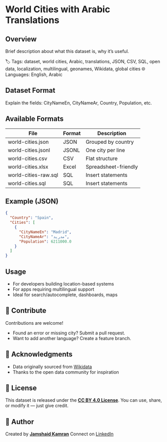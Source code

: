 # World Cities with Arabic Translations

## Overview
Brief description about what this dataset is, why it’s useful.

🏷️ Tags: dataset, world cities, Arabic, translations, JSON, CSV, SQL, open data, localization, multilingual, geonames, Wikidata, global cities
🌐 Languages: English, Arabic
## Dataset Format
Explain the fields: CityNameEn, CityNameAr, Country, Population, etc.

## Available Formats
| File           | Format | Description            |
|----------------|--------|------------------------|
| world-cities.json    | JSON   | Grouped by country     |
| world-cities.jsonl   | JSONL  | One city per line      |
| world-cities.csv     | CSV    | Flat structure         |
| world-cities.xlsx    | Excel  | Spreadsheet-friendly   |
| world-cities-raw.sql | SQL    | Insert statements      |
| world-cities.sql     | SQL    | Insert statements      |

## Example (JSON)

```json
{
  "Country": "Spain",
  "Cities": [
    {
      "CityNameEn": "Madrid",
      "CityNameAr": "مدريد",
      "Population": 6211000.0
    }
  ]
}
````

## Usage

* For developers building location-based systems
* For apps requiring multilingual support
* Ideal for search/autocomplete, dashboards, maps

## 💬 Contribute

Contributions are welcome!

* Found an error or missing city? Submit a pull request.
* Want to add another language? Create a feature branch.

## 🙏 Acknowledgments

* Data originally sourced from [Wikidata](https://www.wikidata.org/)
* Thanks to the open data community for inspiration

## 🧾 License

This dataset is released under the **[CC BY 4.0 License](https://creativecommons.org/licenses/by/4.0/)**.
You can use, share, or modify it — just give credit.

## 👤 Author

Created by **[Jamshaid Kamran](https://github.com/jamsshhayd)**
Connect on [LinkedIn](https://www.linkedin.com/in/jamsshhayd)
